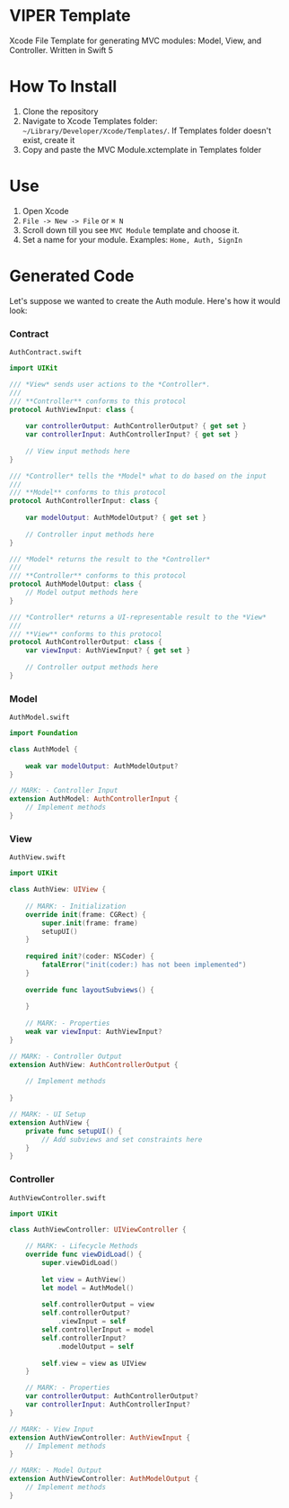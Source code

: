 # VIPER Template
Xcode File Template for generating MVC modules: Model, View, and Controller. Written in Swift 5

# How To Install
1. Clone the repository
2. Navigate to Xcode Templates folder: ```~/Library/Developer/Xcode/Templates/```. If Templates folder doesn't exist, create it
3. Copy and paste the MVC Module.xctemplate in Templates folder

# Use
1. Open Xcode
2. ```File -> New -> File``` or ```⌘ N```
3. Scroll down till you see ```MVC Module``` template and choose it.
4. Set a name for your module. Examples: ```Home, Auth, SignIn```

# Generated Code

Let's suppose we wanted to create the Auth module. Here's how it would look:

### Contract
```AuthContract.swift```
```swift
import UIKit

/// *View* sends user actions to the *Controller*.
///
/// **Controller** conforms to this protocol
protocol AuthViewInput: class {
    
    var controllerOutput: AuthControllerOutput? { get set }
    var controllerInput: AuthControllerInput? { get set }
    
    // View input methods here
}

/// *Controller* tells the *Model* what to do based on the input
///
/// **Model** conforms to this protocol
protocol AuthControllerInput: class {
    
    var modelOutput: AuthModelOutput? { get set }
    
    // Controller input methods here
}

/// *Model* returns the result to the *Controller*
///
/// **Controller** conforms to this protocol
protocol AuthModelOutput: class {
    // Model output methods here
}

/// *Controller* returns a UI-representable result to the *View*
///
/// **View** conforms to this protocol
protocol AuthControllerOutput: class {
    var viewInput: AuthViewInput? { get set }
    
    // Controller output methods here
}
```

### Model
```AuthModel.swift```
```swift
import Foundation

class AuthModel {
    
    weak var modelOutput: AuthModelOutput?
}

// MARK: - Controller Input
extension AuthModel: AuthControllerInput {
    // Implement methods
}
```

### View
```AuthView.swift```
```swift
import UIKit

class AuthView: UIView {
    
    // MARK: - Initialization
    override init(frame: CGRect) {
        super.init(frame: frame)
        setupUI()
    }
    
    required init?(coder: NSCoder) {
        fatalError("init(coder:) has not been implemented")
    }
    
    override func layoutSubviews() {
        
    }
    
    // MARK: - Properties
    weak var viewInput: AuthViewInput?
}

// MARK: - Controller Output
extension AuthView: AuthControllerOutput {
    
    // Implement methods
    
}

// MARK: - UI Setup
extension AuthView {
    private func setupUI() {
        // Add subviews and set constraints here
    }
}

```

### Controller
```AuthViewController.swift```
```swift
import UIKit

class AuthViewController: UIViewController {

    // MARK: - Lifecycle Methods
    override func viewDidLoad() {
        super.viewDidLoad()
       
        let view = AuthView()
        let model = AuthModel()
               
        self.controllerOutput = view
        self.controllerOutput?
            .viewInput = self
        self.controllerInput = model
        self.controllerInput?
            .modelOutput = self
        
        self.view = view as UIView
    }

    // MARK: - Properties
    var controllerOutput: AuthControllerOutput?
    var controllerInput: AuthControllerInput?
}

// MARK: - View Input
extension AuthViewController: AuthViewInput {
    // Implement methods
}

// MARK: - Model Output
extension AuthViewController: AuthModelOutput {
    // Implement methods
}
```
